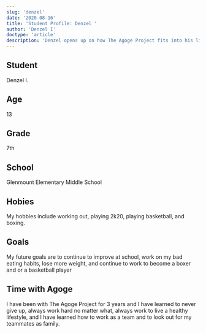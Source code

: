```yaml
---
slug: 'denzel'
date: '2020-08-16'
title: 'Student Profile: Denzel '
author: 'Denzel I'
doctype: 'article'
description: 'Denzel opens up on how The Agoge Project fits into his life'
---
```


<div class='profilePic'>
</div>

<div class='profile'>

## Student
Denzel I. 

## Age
13

## Grade
7th 

## School 
Glenmount Elementary Middle School

## Hobies
My hobbies include working out, playing 2k20, playing basketball, and boxing. 

## Goals
My future goals are to continue to improve at school, work on my bad eating habits, lose more weight, and continue to work to become a boxer and or a basketball player

## Time with Agoge 
I have been with The Agoge Project for 3 years and I have learned to never give up, always work hard no matter what, always work to live a healthy lifestyle, and I have learned how to work as a team and to look out for my teammates as family.
</div>